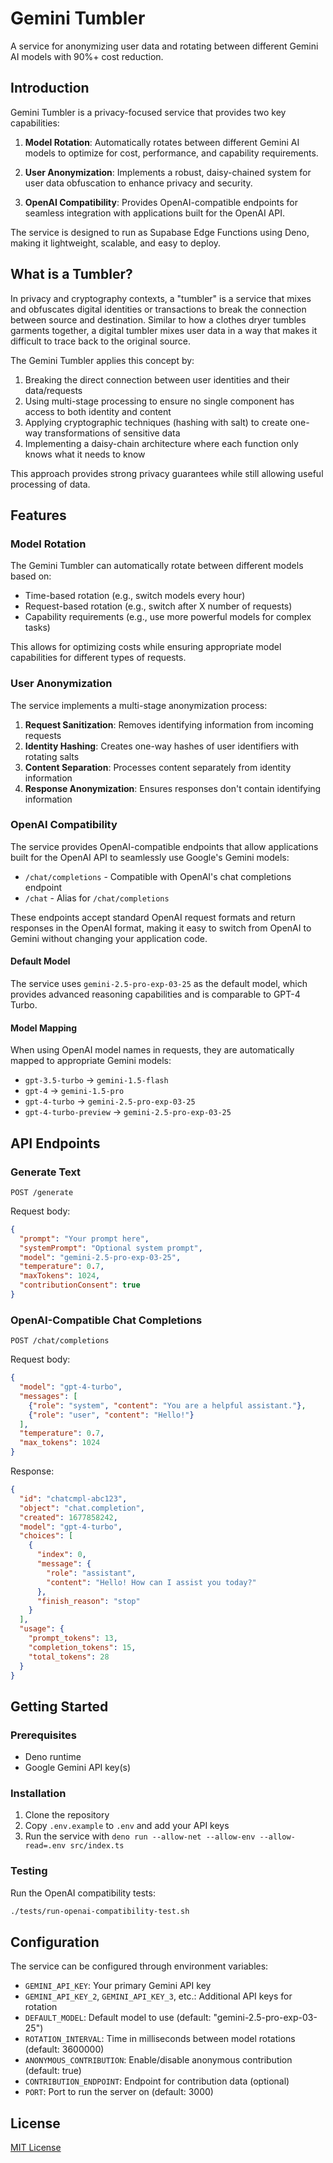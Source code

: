 # Gemini Tumbler

A service for anonymizing user data and rotating between different Gemini AI models with 90%+ cost reduction.

## Introduction

Gemini Tumbler is a privacy-focused service that provides two key capabilities:

1. **Model Rotation**: Automatically rotates between different Gemini AI models to optimize for cost, performance, and capability requirements.

2. **User Anonymization**: Implements a robust, daisy-chained system for user data obfuscation to enhance privacy and security.

3. **OpenAI Compatibility**: Provides OpenAI-compatible endpoints for seamless integration with applications built for the OpenAI API.

The service is designed to run as Supabase Edge Functions using Deno, making it lightweight, scalable, and easy to deploy.

## What is a Tumbler?

In privacy and cryptography contexts, a "tumbler" is a service that mixes and obfuscates digital identities or transactions to break the connection between source and destination. Similar to how a clothes dryer tumbles garments together, a digital tumbler mixes user data in a way that makes it difficult to trace back to the original source.

The Gemini Tumbler applies this concept by:
1. Breaking the direct connection between user identities and their data/requests
2. Using multi-stage processing to ensure no single component has access to both identity and content
3. Applying cryptographic techniques (hashing with salt) to create one-way transformations of sensitive data
4. Implementing a daisy-chain architecture where each function only knows what it needs to know

This approach provides strong privacy guarantees while still allowing useful processing of data.

## Features

### Model Rotation

The Gemini Tumbler can automatically rotate between different models based on:

- Time-based rotation (e.g., switch models every hour)
- Request-based rotation (e.g., switch after X number of requests)
- Capability requirements (e.g., use more powerful models for complex tasks)

This allows for optimizing costs while ensuring appropriate model capabilities for different types of requests.

### User Anonymization

The service implements a multi-stage anonymization process:

1. **Request Sanitization**: Removes identifying information from incoming requests
2. **Identity Hashing**: Creates one-way hashes of user identifiers with rotating salts
3. **Content Separation**: Processes content separately from identity information
4. **Response Anonymization**: Ensures responses don't contain identifying information

### OpenAI Compatibility

The service provides OpenAI-compatible endpoints that allow applications built for the OpenAI API to seamlessly use Google's Gemini models:

- `/chat/completions` - Compatible with OpenAI's chat completions endpoint
- `/chat` - Alias for `/chat/completions`

These endpoints accept standard OpenAI request formats and return responses in the OpenAI format, making it easy to switch from OpenAI to Gemini without changing your application code.

#### Default Model

The service uses `gemini-2.5-pro-exp-03-25` as the default model, which provides advanced reasoning capabilities and is comparable to GPT-4 Turbo.

#### Model Mapping

When using OpenAI model names in requests, they are automatically mapped to appropriate Gemini models:

- `gpt-3.5-turbo` → `gemini-1.5-flash`
- `gpt-4` → `gemini-1.5-pro`
- `gpt-4-turbo` → `gemini-2.5-pro-exp-03-25`
- `gpt-4-turbo-preview` → `gemini-2.5-pro-exp-03-25`

## API Endpoints

### Generate Text

```
POST /generate
```

Request body:
```json
{
  "prompt": "Your prompt here",
  "systemPrompt": "Optional system prompt",
  "model": "gemini-2.5-pro-exp-03-25",
  "temperature": 0.7,
  "maxTokens": 1024,
  "contributionConsent": true
}
```

### OpenAI-Compatible Chat Completions

```
POST /chat/completions
```

Request body:
```json
{
  "model": "gpt-4-turbo",
  "messages": [
    {"role": "system", "content": "You are a helpful assistant."},
    {"role": "user", "content": "Hello!"}
  ],
  "temperature": 0.7,
  "max_tokens": 1024
}
```

Response:
```json
{
  "id": "chatcmpl-abc123",
  "object": "chat.completion",
  "created": 1677858242,
  "model": "gpt-4-turbo",
  "choices": [
    {
      "index": 0,
      "message": {
        "role": "assistant",
        "content": "Hello! How can I assist you today?"
      },
      "finish_reason": "stop"
    }
  ],
  "usage": {
    "prompt_tokens": 13,
    "completion_tokens": 15,
    "total_tokens": 28
  }
}
```

## Getting Started

### Prerequisites

- Deno runtime
- Google Gemini API key(s)

### Installation

1. Clone the repository
2. Copy `.env.example` to `.env` and add your API keys
3. Run the service with `deno run --allow-net --allow-env --allow-read=.env src/index.ts`

### Testing

Run the OpenAI compatibility tests:

```bash
./tests/run-openai-compatibility-test.sh
```

## Configuration

The service can be configured through environment variables:

- `GEMINI_API_KEY`: Your primary Gemini API key
- `GEMINI_API_KEY_2`, `GEMINI_API_KEY_3`, etc.: Additional API keys for rotation
- `DEFAULT_MODEL`: Default model to use (default: "gemini-2.5-pro-exp-03-25")
- `ROTATION_INTERVAL`: Time in milliseconds between model rotations (default: 3600000)
- `ANONYMOUS_CONTRIBUTION`: Enable/disable anonymous contribution (default: true)
- `CONTRIBUTION_ENDPOINT`: Endpoint for contribution data (optional)
- `PORT`: Port to run the server on (default: 3000)

## License

[MIT License](LICENSE)